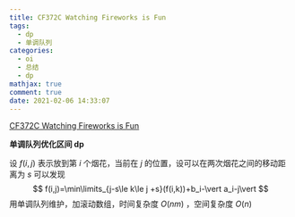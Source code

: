 ```yaml
---
title: CF372C Watching Fireworks is Fun
tags:
  - dp
  - 单调队列
categories:
  - oi
  - 总结
  - dp
mathjax: true
comment: true
date: 2021-02-06 14:33:07
---
```

[CF372C Watching Fireworks is Fun](https://www.luogu.com.cn/problem/CF372C)

**单调队列优化区间 dp**

设 $f(i,j)$ 表示放到第 $i$ 个烟花，当前在 $j$ 的位置，设可以在两次烟花之间的移动距离为 $s$ 可以发现
$$
f(i,j)=\min\limits_{j-s\le k\le j +s}(f(i,k))+b_i-\vert a_i-j\vert
$$
用单调队列维护，加滚动数组，时间复杂度 $O(nm)$ ，空间复杂度 $O(n)$
